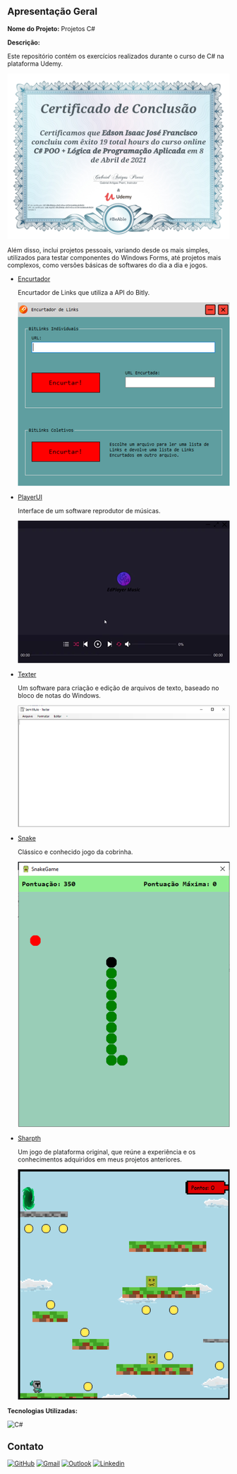 ## Apresentação Geral

**Nome do Projeto:** Projetos C#

**Descrição:**

Este repositório contém os exercícios realizados durante o curso de C# na plataforma Udemy. 

![Certificado](./Curso/Certificado.png)

Além disso, inclui projetos pessoais, variando desde os mais simples, utilizados para testar componentes 
do Windows Forms, até projetos mais complexos, como versões básicas de softwares do dia a dia e jogos.

- [Encurtador](https://github.com/Edssaac/projetos-csharp/tree/main/Projetos/Encurtador-de-Links)

  Encurtador de Links que utiliza a API do Bitly.

  ![Encurtador](./Projetos/Encurtador-de-Links/images/encurtador.png) 

- [PlayerUI](https://github.com/Edssaac/projetos-csharp/tree/main/Projetos/PlayerUI)

  Interface de um software reprodutor de músicas.
 
  ![PlayerUI](./Projetos/PlayerUI/images/PlayerUI.gif)

- [Texter](https://github.com/Edssaac/projetos-csharp/tree/main/Projetos/Texter)

  Um software para criação e edição de arquivos de texto, baseado no bloco de notas do Windows.
 
  ![Texter](./Projetos/Texter/images/Texter.png)

- [Snake](https://github.com/Edssaac/projetos-csharp/tree/main/Projetos/SnakeGame)

  Clássico e conhecido jogo da cobrinha.
 
  ![Snake](./Projetos/SnakeGame/images/Snake.png)

- [Sharpth](https://github.com/Edssaac/projetos-csharp/tree/main/Projetos/Sharpth)

  Um jogo de plataforma original, que reúne a experiência e os conhecimentos adquiridos em meus projetos anteriores.
 
  ![Sharpth](./Projetos/Sharpth/images/Sharpth.png)

**Tecnologias Utilizadas:**

![C#](https://img.shields.io/badge/C%23-239120?style=for-the-badge)

## Contato

[![GitHub](https://img.shields.io/badge/GitHub-100000?style=for-the-badge&logo=github&logoColor=white)](https://github.com/edssaac)
[![Gmail](https://img.shields.io/badge/Gmail-D14836?style=for-the-badge&logo=gmail&logoColor=white)](mailto:edssaac@gmail.com)
[![Outlook](https://img.shields.io/badge/Outlook-0078D4?style=for-the-badge&logo=microsoft-outlook&logoColor=white)](mailto:edssaac@outlook.com)
[![Linkedin](https://img.shields.io/badge/LinkedIn-black.svg?style=for-the-badge&logo=linkedin&color=informational)](https://www.linkedin.com/in/edssaac)
